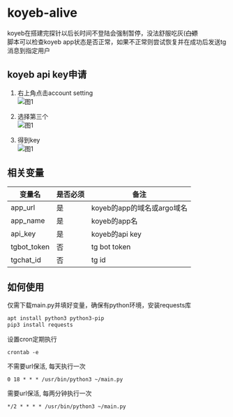 # koyeb-alive
koyeb在搭建完探针以后长时间不登陆会强制暂停，没法舒服吃灰(~~白嫖~~  <br>
脚本可以检查koyeb app状态是否正常，如果不正常则尝试恢复并在成功后发送tg消息到指定用户

## koyeb api key申请
1. 右上角点击account setting <br>
![图1](https://raw.githubusercontent.com/zhuifan1/koyeb-alive/main/pic/1.png)

2. 选择第三个 <br>
![图1](https://raw.githubusercontent.com/zhuifan1/koyeb-alive/main/pic/2.png)

3. 得到key <br>
![图1](https://raw.githubusercontent.com/zhuifan1/koyeb-alive/main/pic/3.png)

## 相关变量
  | 变量名        | 是否必须  | 备注 |
  | ------------ | ------   | ---- |
  | app_url             | 是 | koyeb的app的域名或argo域名 |
  | app_name             | 是 | koyeb的app名 |
  | api_key         | 是 | koyeb的api key |
  | tgbot_token           | 否 | tg bot token |
  | tgchat_id              | 否 | tg id |

## 如何使用
仅需下载main.py并填好变量，确保有python环境，安装requests库
```bash
apt install python3 python3-pip
pip3 install requests
```
设置cron定期执行
```
crontab -e
```
不需要url保活, 每天执行一次
```
0 18 * * * /usr/bin/python3 ~/main.py
```
需要url保活, 每两分钟执行一次
```
*/2 * * * * /usr/bin/python3 ~/main.py
```
